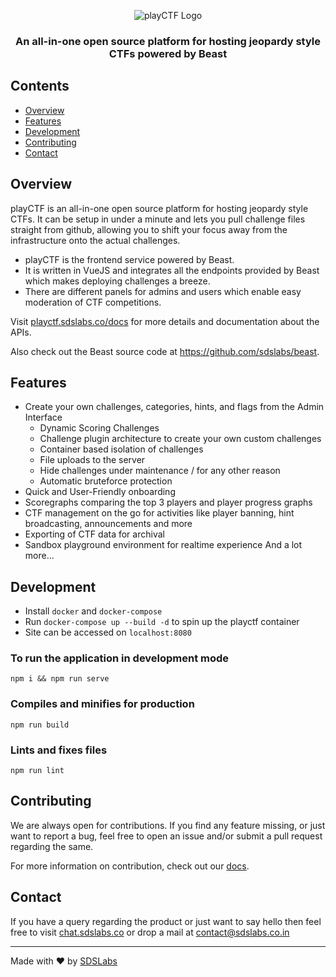 <p align="center">
  <img src="https://user-images.githubusercontent.com/44467788/176223695-94752fd5-137f-4dc0-8350-90f167862896.svg" alt="playCTF Logo">
</p>

<h3 align="center">An all-in-one open source platform for hosting jeopardy style CTFs powered by Beast</h3>

## Contents

- [Overview](#overview)
- [Features](#features)
- [Development](#development)
- [Contributing](#contributing)
- [Contact](#contact)

## Overview
playCTF is an all-in-one open source platform for hosting jeopardy style CTFs. It can be setup in under a minute and lets you pull challenge files straight from github, allowing you to shift your focus away from the infrastructure onto the actual challenges.
- playCTF is the frontend service powered by Beast. 
- It is written in VueJS and integrates all the endpoints provided by Beast which makes deploying challenges a breeze.
- There are different panels for admins and users which enable easy moderation of CTF competitions.

Visit [playctf.sdslabs.co/docs](https://playctf.sdslabs.co/docs) for more details and documentation about the APIs.

Also check out the Beast source code at https://github.com/sdslabs/beast.

## Features

- Create your own challenges, categories, hints, and flags from the Admin Interface
  - Dynamic Scoring Challenges
  - Challenge plugin architecture to create your own custom challenges
  - Container based isolation of challenges
  - File uploads to the server
  - Hide challenges under maintenance / for any other reason
  - Automatic bruteforce protection
- Quick and User-Friendly onboarding
- Scoregraphs comparing the top 3 players and player progress graphs
- CTF management on the go for activities like player banning, hint broadcasting, announcements and more
- Exporting of CTF data for archival
- Sandbox playground environment for realtime experience
And a lot more...

## Development
- Install `docker` and `docker-compose`
- Run `docker-compose up --build -d` to spin up the playctf container
- Site can be accessed on `localhost:8080`

### To run the application in development mode
```shell
npm i && npm run serve
```

### Compiles and minifies for production
```
npm run build
```

### Lints and fixes files
```
npm run lint
```

## Contributing

We are always open for contributions. If you find any feature missing, or just want to report a bug, feel free to open an issue and/or submit a pull request regarding the same.

For more information on contribution, check out our
[docs](./CONTRIBUTING.md).

## Contact

If you have a query regarding the product or just want to say hello then feel
free to visit [chat.sdslabs.co](https://chat.sdslabs.co) or drop a mail at
[contact@sdslabs.co.in](mailto:contact@sdslabs.co.in)

---

Made with :heart: by [SDSLabs](https://sdslabs.co)
